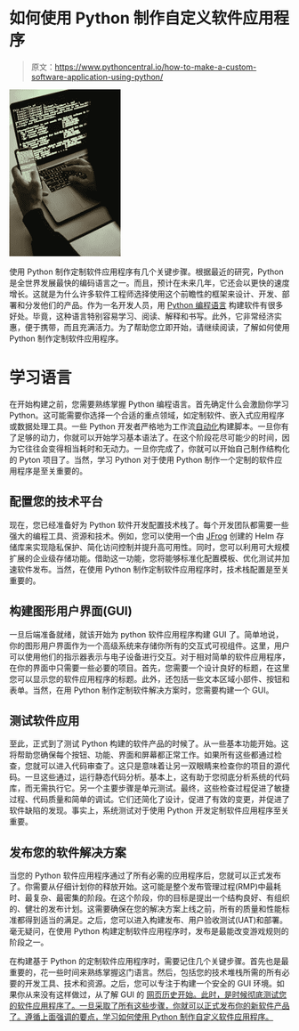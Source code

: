 # 如何使用 Python 制作自定义软件应用程序

> 原文：<https://www.pythoncentral.io/how-to-make-a-custom-software-application-using-python/>

[![software application](img/b2c54bc196c818e2da6d9644263df4bf.png)](https://www.pythoncentral.io/wp-content/uploads/2022/02/pexels-sora-shimazaki-5935791-scaled.jpg)

使用 Python 制作定制软件应用程序有几个关键步骤。根据最近的研究，Python 是全世界发展最快的编码语言之一。而且，预计在未来几年，它还会以更快的速度增长。这就是为什么许多软件工程师选择使用这个前瞻性的框架来设计、开发、部署和分发他们的产品。作为一名开发人员，用 [Python 编程语言](https://www.pythoncentral.io/the-python-programming-language-essential-features-and-primary-benefits/) 构建软件有很多好处。毕竟，这种语言特别容易学习、阅读、解释和书写。此外，它非常经济实惠，便于携带，而且充满活力。为了帮助您立即开始，请继续阅读，了解如何使用 Python 制作定制软件应用程序。

# **学习语言**

在开始构建之前，您需要熟练掌握 Python 编程语言。首先确定什么会激励你学习 Python。这可能需要你选择一个合适的重点领域，如定制软件、嵌入式应用程序或数据处理工具。一些 Python 开发者严格地为工作流[自动化](https://www.pythoncentral.io/sqlalchemy-faqs/)构建脚本。一旦你有了足够的动力，你就可以开始学习基本语法了。在这个阶段花尽可能少的时间，因为它往往会变得相当耗时和无动力。一旦你完成了，你就可以开始自己制作结构化的 Pyton 项目了。当然，学习 Python 对于使用 Python 制作一个定制的软件应用程序是至关重要的。

## **配置您的技术平台**

现在，您已经准备好为 Python 软件开发配置技术栈了。每个开发团队都需要一些强大的编程工具、资源和技术。例如，您可以使用一个由 [JFrog](https://jfrog.com/integration/helm-repository/) 创建的 Helm 存储库来实现隐私保护、简化访问控制并提升高可用性。同时，您可以利用可大规模扩展的企业级存储功能。借助这一功能，您将能够标准化配置模板、优化测试并加速软件发布。当然，在使用 Python 制作定制软件应用程序时，技术栈配置是至关重要的。

## **构建图形用户界面(GUI)**

一旦后端准备就绪，就该开始为 python 软件应用程序构建 GUI 了。简单地说，你的图形用户界面作为一个高级系统来存储你所有的交互式可视组件。这里，用户可以使用他们的指示器表示与电子设备进行交互。对于相对简单的软件应用程序，在你的界面中只需要一些必要的项目。首先，您需要一个设计良好的标题，在这里您可以显示您的软件应用程序的标题。此外，还包括一些文本区域小部件、按钮和表单。当然，在用 Python 制作定制软件解决方案时，您需要构建一个 GUI。

## **测试软件应用**

至此，正式到了测试 Python 构建的软件产品的时候了。从一些基本功能开始。这将帮助您确保每个按钮、功能、界面和屏幕都正常工作。如果所有这些都通过检查，您就可以进入代码审查了。这只是意味着让另一双眼睛来检查你的项目的源代码。一旦这些通过，运行静态代码分析。基本上，这有助于您彻底分析系统的代码库，而无需执行它。另一个主要步骤是单元测试。最终，这些检查过程促进了敏捷过程、代码质量和简单的调试。它们还简化了设计，促进了有效的变更，并促进了软件缺陷的发现。事实上，系统测试对于使用 Python 开发定制软件应用程序至关重要。

## **发布您的软件解决方案**

当您的 Python 软件应用程序通过了所有必需的应用程序后，您就可以正式发布了。你需要从仔细计划你的释放开始。这可能是整个发布管理过程(RMP)中最耗时、最复杂、最密集的阶段。在这个阶段，你的目标是提出一个结构良好、有组织的、健壮的发布计划。这需要确保在您的解决方案上线之前，所有的质量和性能标准都得到适当的满足。之后，您可以进入构建发布、用户验收测试(UAT)和部署。毫无疑问，在使用 Python 构建定制软件应用程序时，发布是最能改变游戏规则的阶段之一。

在构建基于 Python 的定制软件应用程序时，需要记住几个关键步骤。首先也是最重要的，花一些时间来熟练掌握这门语言。然后，包括您的技术堆栈所需的所有必要的开发工具、技术和资源。之后，您可以专注于构建一个安全的 GUI 环境。如果你从来没有这样做过，从了解 GUI 的 [网页历史开始。此时，是时候彻底测试您的软件应用程序了。一旦采取了所有这些步骤，你就可以正式发布你的新软件产品了。遵循上面强调的要点，学习如何使用 Python 制作自定义软件应用程序。](https://www.wired.com/1997/12/web-101-a-history-of-the-gui/)